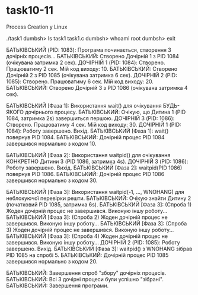 # task10-11
Process Creation у Linux

./task1
dumbsh> ls
task1   task1.c
dumbsh> whoami
root
dumbsh> exit

БАТЬКІВСЬКИЙ (PID: 1083): Програма починається, створення 3 дочірніх процесів...
БАТЬКІВСЬКИЙ: Створено Дочірній 1 з PID 1084 (очікувана затримка 2 сек).
  ДОЧІРНІЙ 1 (PID: 1084): Створено. Працюватиму 2 сек. Мій код виходу: 10.
БАТЬКІВСЬКИЙ: Створено Дочірній 2 з PID 1085 (очікувана затримка 6 сек).
  ДОЧІРНІЙ 2 (PID: 1085): Створено. Працюватиму 6 сек. Мій код виходу: 20.
БАТЬКІВСЬКИЙ: Створено Дочірній 3 з PID 1086 (очікувана затримка 4 сек).

БАТЬКІВСЬКИЙ [Фаза 1]: Використання wait() для очікування БУДЬ-ЯКОГО дочірнього процесу.
БАТЬКІВСЬКИЙ: Очікую, що Дитина 1 (PID 1084, затримка 2s) завершиться першою.
  ДОЧІРНІЙ 3 (PID: 1086): Створено. Працюватиму 4 сек. Мій код виходу: 30.
  ДОЧІРНІЙ 1 (PID: 1084): Роботу завершено. Вихід.
БАТЬКІВСЬКИЙ [Фаза 1]: wait() повернув PID 1084.
БАТЬКІВСЬКИЙ: Дочірній процес PID 1084 завершився нормально з кодом 10.

БАТЬКІВСЬКИЙ [Фаза 2]: Використання waitpid() для очікування КОНКРЕТНО Дитини 3 (PID 1086, затримка 4s).
  ДОЧІРНІЙ 3 (PID: 1086): Роботу завершено. Вихід.
БАТЬКІВСЬКИЙ [Фаза 2]: waitpid(PID 1086) повернув PID 1086.
БАТЬКІВСЬКИЙ: Дочірній процес PID 1086 завершився нормально з кодом 30.

БАТЬКІВСЬКИЙ [Фаза 3]: Використання waitpid(-1, ..., WNOHANG) для неблокуючої перевірки решти.
БАТЬКІВСЬКИЙ: Очікую знайти Дитину 2 (початковий PID 1085, затримка 6s).
БАТЬКІВСЬКИЙ [Фаза 3]: (Спроба 1) Жоден дочірній процес не завершився. Виконую іншу роботу...
БАТЬКІВСЬКИЙ [Фаза 3]: (Спроба 2) Жоден дочірній процес не завершився. Виконую іншу роботу...
БАТЬКІВСЬКИЙ [Фаза 3]: (Спроба 3) Жоден дочірній процес не завершився. Виконую іншу роботу...
БАТЬКІВСЬКИЙ [Фаза 3]: (Спроба 4) Жоден дочірній процес не завершився. Виконую іншу роботу...
  ДОЧІРНІЙ 2 (PID: 1085): Роботу завершено. Вихід.
БАТЬКІВСЬКИЙ [Фаза 3]: waitpid() з WNOHANG зібрав PID 1085 на спробі 5.
БАТЬКІВСЬКИЙ: Дочірній процес PID 1085 завершився нормально з кодом 20.

БАТЬКІВСЬКИЙ: Завершення спроб "збору" дочірніх процесів.
БАТЬКІВСЬКИЙ: Всі 3 дочірні процеси були успішно "зібрані".
БАТЬКІВСЬКИЙ: Завершення програми.
